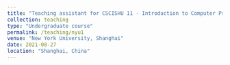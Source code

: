 ```yaml
---
title: "Teaching assistant for CSCISHU 11 - Introduction to Computer Programming (2021 Fall)"
collection: teaching
type: "Undergraduate course"
permalink: /teaching/nyu1
venue: "New York University, Shanghai"
date: 2021-08-27
location: "Shanghai, China"
---
```

